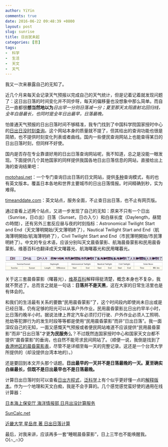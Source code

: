 ```yaml
---
author: YiYin
comments: true
date: 2016-06-22 09:48:39 +0800
layout: post
slug: sunrise
title: 日出犹未起
categories: [思]
tags:
-  科学
-  生活
-  天文
-  天气
---
```


我又一次来暴露自己的无知了。

近几个月来每天会记录天气预报以完成自己的天气统计，但是记着记着就发现问题了：这日出日落的时间变化并不同步呀，每天的偏移量也没想象中那么简单。而自己一直都很**想当然地以为***日出早一分则日落减一分；夏至那天太阳直射北回归线，全年白昼最长，也同时是全年日出最早，日落最晚。*

怕普通天气预报的日出日落时间不够精准，我专门找到了中国科学院国家授时中心的<a href="http://www.time.ac.cn/serve/sunriseset/" target="_blank">日出日没时刻查询</a>。这个网站本身的质量就不提了，但其给出的查询功能也很是简陋，也不提供时刻变化列表或者曲线。国内一些便民查询网站上也能查得某日的日出日落时刻，但同样不好使。

国内是否存在专业靠谱好用的日出日落查询网站呢，我不知道，总之是没能一眼发现。下面提供几个其他国家的同样提供我国各地日出日落信息的网站，直接给出上海的查询结果吧：

<a href="http://www.motohasi.net/SunriseSunset/WorldSun2.php?Date=2016-06-21&Lat=31.217499&Lng=121.475830&TimeZone=Asia/Shanghai&CityName=上海" target="_blank">motohasi.net</a>：一个专门查询日出日落的日文网站，提供<a href="http://www.motohasi.net/SunriseSunset/" target="_blank">多种</a>查询模式，有的也有英文版本。覆盖日本各地和世界主要城市的日出日落情报。时间精确到秒，实为难得。

<a href="http://www.timeanddate.com/sun/china/shanghai" target="_blank">timeanddate.com</a>：英文站点，服务全面，不止查日出日落，也不止有网页版。

通过查看上述两个站点，又进一步发现了自己的无知：原来不只有一个日出（Sunrise，日の出）日落（Sunset，日の入り）和白昼长度（Daylength，昼間の時間），还有另外三套反应昼与夜的时刻指标：Astronomical Twilight Start and End（天文薄明開始/天文薄明終了），Nautical Twilight Start and End（航海薄明開始/航海薄明終了），Civil Twilight Start and End（市民薄明開始/市民薄明終了）。中文的专业术语，应该分别叫天文晨昏蒙影、航海晨昏蒙影和民用晨昏蒙影。维基百科也翻译成天文曙暮光、航海曙暮光和民用曙暮光。

<img src="/public/images/motohasi.jpg" alt="">
<img src="/public/images/timeanddate.jpg" alt="">

关于这三套晨昏蒙影（曙暮光），<a href="https://zh.wikipedia.org/zh-hant/曙暮光" target="_blank">维基百科</a>解释得挺清楚，概念本身也不复杂，我就不赘述了。总而言之就是一句话：**日落并不是天黑**，这在大家的日常生活里也是有体会的。

和我们的生活最有关系的要数“民用晨昏蒙影”了，这个时间段内即使尚未日出或是已经日落，仍有足够的阳光可以从事户外作业。民用晨昏蒙影比日出约早半小时，比日落约晚半小时。据说法律上界定汽车必须打灯行驶、户外作业必须人工照明、抢劫等犯罪行为的发生时段等等都是使用“民用晨昏蒙影”而非“日出日落”。我一面深叹自己的无知，一面又感慨天气预报或者便民网站难道不应该提供“民用晨昏蒙影”而非“日出日落”才更**为民服务**么？不过既然连国家授时中心和国家天文台都不提供“晨昏蒙影”的垂询，也自然不能苛求民间网站了。（顺便一说，我倒是找到了<a href="http://people.chu.edu.tw/~t09403006/information(3).htm" target="_blank">香港地区的晨昏蒙影表</a>，尽管不是详细至每一天的完整记录。这还是一个台湾大学所提供的（却没提供台湾本地的）。）

还是要回到本文开头那个话题。**日出最早的一天并不是日落最晚的一天。夏至确实白昼最长，但既不是日出最早也不是日落最晚。**

计算日出日落时刻可以查看<a href="https://en.wikipedia.org/wiki/Sunrise_equation" target="_blank">日出方程式</a>，<a href="http://pansci.asia" target="_blank">泛科学</a>上有个似乎更好懂一点的<a href="http://pansci.asia/archives/10940" target="_blank">解释版本</a>。作为一个地理和天文白痴，我是不会手算的。几个感觉感觉蛮好使的通用在线计算器：

<a href="http://www1.kaiho.mlit.go.jp/KOHO/automail/sun_form3.html" target="_blank">日本海上保安厅 海洋情报部 日月出没計算服务</a>

<a href="http://suncalc.net" target="_blank">SunCalc.net</a>

<a href="http://www.hoshi-lab.info/env/solar-j.html" target="_blank">近畿大学 星岳彦 著 日出日落计算</a>

最后，对我来讲，应该再多一套“睡眠晨昏蒙影”，日上三竿也不能唤醒我。O(∩_∩)O


